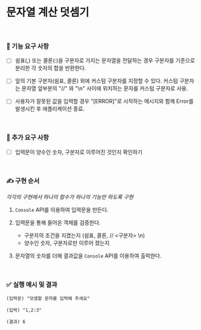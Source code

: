 # 문자열 계산 덧셈기   


<br>


### 📝 기능 요구 사항    

- [ ] 쉼표(,) 또는 콜론(:)을 구분자로 가지는 문자열을 전달하는 경우 구분자를 기준으로 분리한 각 숫자의 합을 반환한다.   

- [ ] 앞의 기본 구분자(쉼표, 콜론) 외에 커스텀 구분자를 지정할 수 있다. 커스텀 구분자는 문자열 앞부분의 "//" 와 "\n" 사이에 위치하는 문자를 커스텀 구분자로 사용.   

- [ ] 사용자가 잘못된 값을 입력할 경우 "[ERROR]"로 시작하는 메시지와 함께 Error를 발생시킨 후 애플리케이션 종료.   


<br>


### 📝 추가 요구 사항   

- [ ] 입력문이 양수인 숫자, 구분자로 이루어진 것인지 확인하기   


<br>


### ✍️ 구현 순서    
*각각의 구현에서 하나의 함수가 하나의 기능만 하도록 구현*   

1. `Console` API를 이용하여 입력문을 만든다.   

2. 입력문을 통해 들어온 객체를 검증한다.   
    - 구분자의 조건을 지켰는지 (쉼표, 콜론, // <구분자> \n)   
    - 양수인 숫자, 구분자로만 이루어 졌는지      

3. 문자열의 숫자를 더해 결과값을 `Console` API를 이용하여 출력한다.   


<br>



### ✅ 실행 예시 및 결과

```
(입력문) "덧셈할 문자를 입력해 주세요"

(입력) "1,2:3"

(결과) 6
```